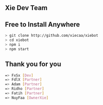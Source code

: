 ## Xie Dev Team

## Free to Install Anywhere
```bash
> git clone http://github.com/xiecaa/xiebot
> cd xiebot
> npm i
> npm start
```


## Thank you for you
```bash
=> FxSx [Dev]
=> FdlX [Partner]
=> Adam [Partner]
=> Ridho [Partner]
=> Fatih [Partner]
=> NuyFaa [OwnerXie]
```